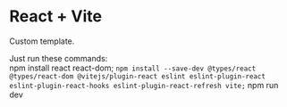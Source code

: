 # React + Vite

Custom template.

Just run these commands: <br>
npm install react react-dom; `npm install --save-dev @types/react @types/react-dom @vitejs/plugin-react eslint eslint-plugin-react eslint-plugin-react-hooks eslint-plugin-react-refresh vite;`
npm run dev
